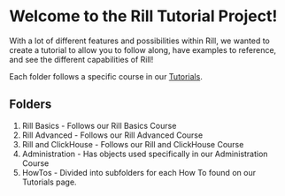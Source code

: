 # Welcome to the Rill Tutorial Project!

With a lot of different features and possibilities within Rill, we wanted to create a tutorial to allow you to follow along, have examples to reference, and see the different capabilities of Rill!

Each folder follows a specific course in our [Tutorials](https://docs.rilldata.com/tutorials).

## Folders

1. Rill Basics - Follows our Rill Basics Course
2. Rill Advanced - Follows our Rill Advanced Course
3. Rill and ClickHouse - Follows our Rill and ClickHouse Course
4. Administration - Has objects used specifically in our Administration Course
5. HowTos - Divided into subfolders for each How To found on our Tutorials page.


